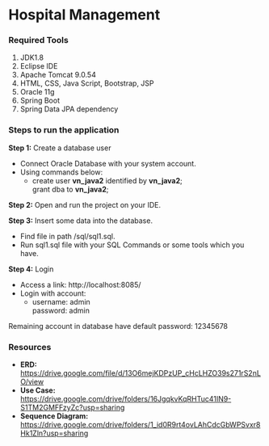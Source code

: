 # Hospital Management
### Required Tools
1. JDK1.8
2. Eclipse IDE
3. Apache Tomcat 9.0.54
4. HTML, CSS, Java Script, Bootstrap, JSP
5. Oracle 11g
6. Spring Boot
7. Spring Data JPA dependency

### Steps to run the application

**Step 1:** Create a database user <br>
- Connect Oracle Database with your system account.
- Using commands below:
  - create user **vn_java2** identified by **vn_java2**;<br>
    grant dba to **vn_java2**;


**Step 2:** Open and run the project on your IDE.

**Step 3:**  Insert some data into the database. 
- Find file in path /sql/sql1.sql. 
- Run sql1.sql file with your SQL Commands or some tools which you have.

**Step 4:** Login
- Access a link: http://localhost:8085/
- Login with account:
  - username: admin <br>
    password: admin <br>

Remaining account in database have default password: 12345678

### Resources
- **ERD:** https://drive.google.com/file/d/13O6mejKDPzUP_cHcLHZO39s271rS2nLO/view
- **Use Case:** https://drive.google.com/drive/folders/16JgqkvKqRHTuc41IN9-S1TM2GMFFzyZc?usp=sharing
- **Sequence Diagram:** https://drive.google.com/drive/folders/1_id0R9rt4ovLAhCdcGbWPSvxr8Hk1Zln?usp=sharing
